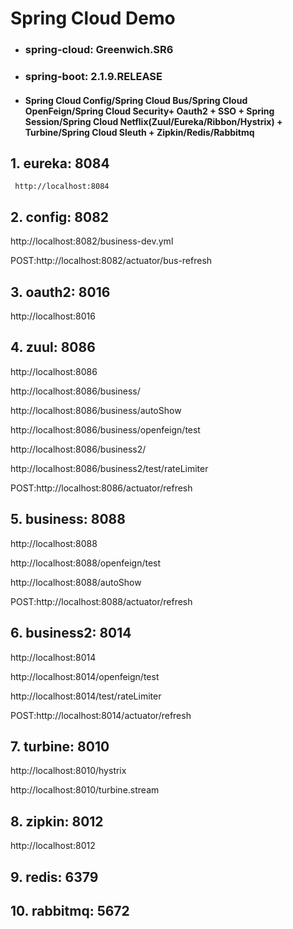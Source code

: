 # Spring Cloud Demo
- ### spring-cloud: Greenwich.SR6
- ### spring-boot: 2.1.9.RELEASE
- #### Spring Cloud Config/Spring Cloud Bus/Spring Cloud OpenFeign/Spring Cloud Security+ Oauth2 + SSO + Spring Session/Spring Cloud Netflix(Zuul/Eureka/Ribbon/Hystrix) + Turbine/Spring Cloud Sleuth + Zipkin/Redis/Rabbitmq

## 1. eureka:      8084
     http://localhost:8084

## 2. config:      8082
  http://localhost:8082/business-dev.yml

POST:http://localhost:8082/actuator/bus-refresh

## 3. oauth2:      8016   
http://localhost:8016

## 4. zuul:     8086
http://localhost:8086

http://localhost:8086/business/

http://localhost:8086/business/autoShow

http://localhost:8086/business/openfeign/test

http://localhost:8086/business2/

http://localhost:8086/business2/test/rateLimiter

POST:http://localhost:8086/actuator/refresh

## 5. business:    8088
http://localhost:8088

http://localhost:8088/openfeign/test

http://localhost:8088/autoShow

POST:http://localhost:8088/actuator/refresh

## 6. business2:   8014
http://localhost:8014

http://localhost:8014/openfeign/test

http://localhost:8014/test/rateLimiter

POST:http://localhost:8014/actuator/refresh

## 7. turbine:     8010
http://localhost:8010/hystrix

http://localhost:8010/turbine.stream

## 8. zipkin:         8012
http://localhost:8012

## 9. redis:         6379

## 10. rabbitmq:         5672
